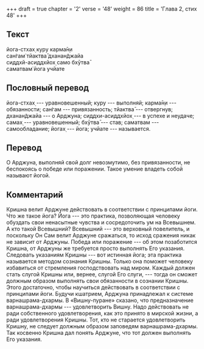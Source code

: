 +++
draft = true
chapter = '2'
verse = '48'
weight = 86
title = 'Глава 2, стих 48'
+++
## Текст

йога-стхах̣ куру карма̄н̣и  
сан̇гам̇ тйактва̄ дханан̃джайа  
сиддхй-асиддхйох̣ само бхӯтва̄  
саматвам̇ йога учйате

## Пословный перевод

йога-стхах̣ --- уравновешенный; куру --- выполняй; карма̄н̣и ---
обязанности; сан̇гам --- привязанность; тйактва̄ --- отвергнув;
дханан̃джайа --- о Арджуна; сиддхи-асиддхйох̣ --- в успехе и неудаче;
самах̣ --- уравновешенный; бхӯтва̄ --- став; саматвам --- самообладание;
йогах̣ --- йога; учйате --- называется.

## Перевод

О Арджуна, выполняй свой долг невозмутимо, без привязанности, не
беспокоясь о победе или поражении. Такое умение владеть собой называют
йогой.

## Комментарий

Кришна велит Арджуне действовать в соответствии с принципами йоги. Что
же такое йога? Йога --- это практика, позволяющая человеку обуздать свои
ненасытные чувства и сосредоточить ум на Всевышнем. А кто такой
Всевышний? Всевышний --- это верховный повелитель, и поскольку Он Сам
велит Арджуне сражаться, то исход сражения никак не зависит от Арджуны.
Победа или поражение --- об этом позаботится Кришна, от Арджуны же
требуется просто выполнять Его указания. Следовать указаниям Кришны ---
вот истинная йога; эта практика называется методом сознания Кришны.
Только она поможет человеку избавиться от стремления господствовать над
миром. Каждый должен стать слугой Кришны или, вернее, слугой Его слуги,
--- тогда он сможет должным образом выполнять свои обязанности в
сознании Кришны. Этого достаточно, чтобы научиться действовать в
соответствии с принципами йоги. Будучи кшатрием, Арджуна принадлежал к
системе варнашрама-дхармы. В «Вишну-пуране» сказано, что предназначение
варнашрама-дхармы --- удовлетворить Вишну. Надо действовать не ради
собственного удовлетворения, как это принято в мирской жизни, а ради
удовлетворения Кришны. Тот, кто не старается удовлетворить Кришну, не
следует должным образом заповедям варнашрама-дхармы. Так косвенно Кришна
дал понять Арджуне, что тот должен выполнять Его указания.

